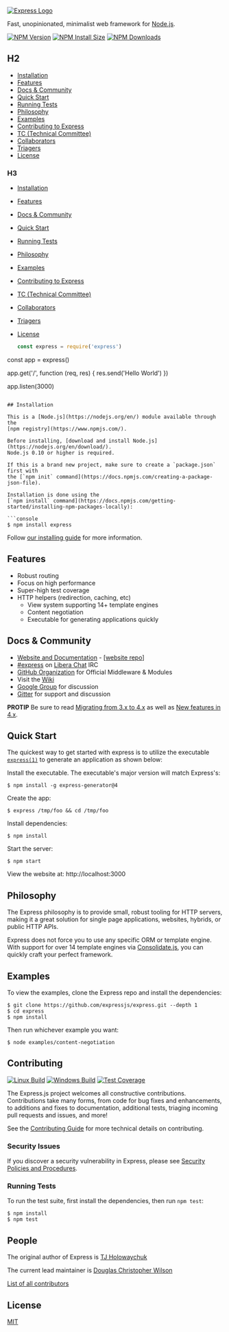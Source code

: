 [![Express Logo](https://i.cloudup.com/zfY6lL7eFa-3000x3000.png)](http://expressjs.com/)

  Fast, unopinionated, minimalist web framework for [Node.js](http://nodejs.org).

  [![NPM Version][npm-version-image]][npm-url]
  [![NPM Install Size][npm-install-size-image]][npm-install-size-url]
  [![NPM Downloads][npm-downloads-image]][npm-downloads-url]


## H2

  * [Installation](#Installation)
  * [Features](#Features)
  * [Docs & Community](#Docs-&-Community)
  * [Quick Start](#Quick-Start)
  * [Running Tests](#Running-Tests)
  * [Philosophy](#Philosophy)
  * [Examples](#Examples)
  * [Contributing to Express](#Contributing)
  * [TC (Technical Committee)](#Technical-Committee)
  * [Collaborators](#collaborators)
  * [Triagers](#triagers)
* [License](#license)


### H3

  * [Installation](#Installation)
  * [Features](#Features)
  * [Docs & Community](#Docs-&-Community)
  * [Quick Start](#Quick-Start)
  * [Running Tests](#Running-Tests)
  * [Philosophy](#Philosophy)
  * [Examples](#Examples)
  * [Contributing to Express](#Contributing)
  * [TC (Technical Committee)](#Technical-Committee)
  * [Collaborators](#collaborators)
  * [Triagers](#triagers)
* [License](#license)


  ```js
  const express = require('express')
const app = express()

  app.get('/', function (req, res) {
      res.send('Hello World')
      })

app.listen(3000)
  ```

## Installation

  This is a [Node.js](https://nodejs.org/en/) module available through the
  [npm registry](https://www.npmjs.com/).

  Before installing, [download and install Node.js](https://nodejs.org/en/download/).
  Node.js 0.10 or higher is required.

  If this is a brand new project, make sure to create a `package.json` first with
  the [`npm init` command](https://docs.npmjs.com/creating-a-package-json-file).

  Installation is done using the
  [`npm install` command](https://docs.npmjs.com/getting-started/installing-npm-packages-locally):

  ```console
  $ npm install express
  ```

  Follow [our installing guide](http://expressjs.com/en/starter/installing.html)
  for more information.

## Features

  * Robust routing
  * Focus on high performance
  * Super-high test coverage
* HTTP helpers (redirection, caching, etc)
  * View system supporting 14+ template engines
  * Content negotiation
  * Executable for generating applications quickly

## Docs & Community

  * [Website and Documentation](http://expressjs.com/) - [[website repo](https://github.com/expressjs/expressjs.com)]
  * [#express](https://web.libera.chat/#express) on [Libera Chat](https://libera.chat) IRC
  * [GitHub Organization](https://github.com/expressjs) for Official Middleware & Modules
  * Visit the [Wiki](https://github.com/expressjs/express/wiki)
  * [Google Group](https://groups.google.com/group/express-js) for discussion
  * [Gitter](https://gitter.im/expressjs/express) for support and discussion

  **PROTIP** Be sure to read [Migrating from 3.x to 4.x](https://github.com/expressjs/express/wiki/Migrating-from-3.x-to-4.x) as well as [New features in 4.x](https://github.com/expressjs/express/wiki/New-features-in-4.x).

## Quick Start

  The quickest way to get started with express is to utilize the executable [`express(1)`](https://github.com/expressjs/generator) to generate an application as shown below:

  Install the executable. The executable's major version will match Express's:

  ```console
  $ npm install -g express-generator@4
  ```

  Create the app:

  ```console
  $ express /tmp/foo && cd /tmp/foo
  ```

  Install dependencies:

  ```console
  $ npm install
  ```

  Start the server:

  ```console
  $ npm start
  ```

  View the website at: http://localhost:3000

## Philosophy

  The Express philosophy is to provide small, robust tooling for HTTP servers, making
  it a great solution for single page applications, websites, hybrids, or public
  HTTP APIs.

  Express does not force you to use any specific ORM or template engine. With support for over
  14 template engines via [Consolidate.js](https://github.com/tj/consolidate.js),
  you can quickly craft your perfect framework.

## Examples

  To view the examples, clone the Express repo and install the dependencies:

  ```console
  $ git clone https://github.com/expressjs/express.git --depth 1
  $ cd express
  $ npm install
  ```

  Then run whichever example you want:

  ```console
  $ node examples/content-negotiation
  ```

## Contributing

  [![Linux Build][github-actions-ci-image]][github-actions-ci-url]
  [![Windows Build][appveyor-image]][appveyor-url]
  [![Test Coverage][coveralls-image]][coveralls-url]

  The Express.js project welcomes all constructive contributions. Contributions take many forms,
  from code for bug fixes and enhancements, to additions and fixes to documentation, additional
  tests, triaging incoming pull requests and issues, and more!

  See the [Contributing Guide](Contributing.md) for more technical details on contributing.

### Security Issues

  If you discover a security vulnerability in Express, please see [Security Policies and Procedures](Security.md).

### Running Tests

  To run the test suite, first install the dependencies, then run `npm test`:

  ```console
  $ npm install
  $ npm test
  ```

## People

  The original author of Express is [TJ Holowaychuk](https://github.com/tj)

  The current lead maintainer is [Douglas Christopher Wilson](https://github.com/dougwilson)

  [List of all contributors](https://github.com/expressjs/express/graphs/contributors)

## License

[MIT](LICENSE)

  [appveyor-image]: https://badgen.net/appveyor/ci/dougwilson/express/master?label=windows
  [appveyor-url]: https://ci.appveyor.com/project/dougwilson/express
  [coveralls-image]: https://badgen.net/coveralls/c/github/expressjs/express/master
  [coveralls-url]: https://coveralls.io/r/expressjs/express?branch=master
  [github-actions-ci-image]: https://badgen.net/github/checks/expressjs/express/master?label=linux
  [github-actions-ci-url]: https://github.com/expressjs/express/actions/workflows/ci.yml
  [npm-downloads-image]: https://badgen.net/npm/dm/express
  [npm-downloads-url]: https://npmcharts.com/compare/express?minimal=true
  [npm-install-size-image]: https://badgen.net/packagephobia/install/express
  [npm-install-size-url]: https://packagephobia.com/result?p=express
  [npm-url]: https://npmjs.org/package/express
  [npm-version-image]: https://badgen.net/npm/v/express
